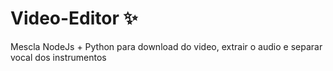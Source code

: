 # Video-Editor ✨  
Mescla NodeJs + Python para download do video, extrair o audio e separar vocal dos instrumentos  